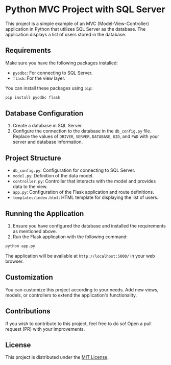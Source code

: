 
# Python MVC Project with SQL Server

This project is a simple example of an MVC (Model-View-Controller) application in Python that utilizes SQL Server as the database. The application displays a list of users stored in the database.

## Requirements

Make sure you have the following packages installed:

- `pyodbc`: For connecting to SQL Server.
- `flask`: For the view layer.

You can install these packages using `pip`:

```bash
pip install pyodbc flask
```

## Database Configuration

1. Create a database in SQL Server.
2. Configure the connection to the database in the `db_config.py` file. Replace the values of `DRIVER`, `SERVER`, `DATABASE`, `UID`, and `PWD` with your server and database information.

## Project Structure

- `db_config.py`: Configuration for connecting to SQL Server.
- `model.py`: Definition of the data model.
- `controller.py`: Controller that interacts with the model and provides data to the view.
- `app.py`: Configuration of the Flask application and route definitions.
- `templates/index.html`: HTML template for displaying the list of users.

## Running the Application

1. Ensure you have configured the database and installed the requirements as mentioned above.
2. Run the Flask application with the following command:

```bash
python app.py
```

The application will be available at `http://localhost:5000/` in your web browser.

## Customization

You can customize this project according to your needs. Add new views, models, or controllers to extend the application's functionality.

## Contributions

If you wish to contribute to this project, feel free to do so! Open a pull request (PR) with your improvements.

## License

This project is distributed under the [MIT License](LICENSE).
